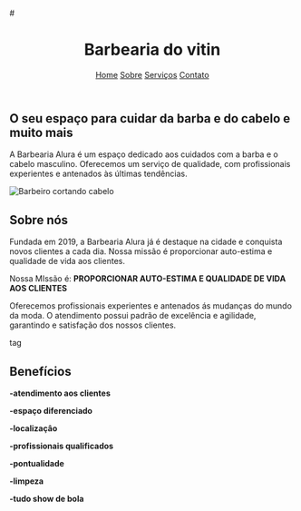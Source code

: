 #<!DOCTYPE html> <html lang="pt-BR"> <head> <meta charset="UTF-8"> <title>Barbearia do vitin</title> <link rel="stylesheet" href="style.css"> </head> <body> <header> <h1>Barbearia do vitin</h1> <nav> <a href="#">Home</a> <a href="#">Sobre</a> <a href="#">Serviços</a> <a href="#">Contato</a> </nav> </header> <main> <section class="home"> <h2>O seu espaço para cuidar da barba e do cabelo e muito mais</h2> <p>A Barbearia Alura é um espaço dedicado aos cuidados com a barba e o cabelo masculino. Oferecemos um serviço de qualidade, com profissionais experientes e antenados às últimas tendências.</p> <img src="img/barbeiro.jpg" alt="Barbeiro cortando cabelo"> </section> <section class="sobre"> <h2>Sobre nós</h2> <p>Fundada em 2019, a Barbearia Alura já é destaque na cidade e conquista novos clientes a cada dia. Nossa missão é proporcionar auto-estima e qualidade de vida aos clientes.</p> <p>
<p>Nossa MIssão é: <strong>PROPORCIONAR AUTO-ESTIMA E QUALIDADE DE VIDA AOS CLIENTES</strong></p>
<p> Oferecemos profissionais experientes e antenados ás mudanças do mundo da moda. O atendimento possui padrão de excelência e agilidade, garantindo e satisfação dos nossos clientes.</p>
tag<h1>Benefícios</h1
<p><strong>-atendimento aos clientes</strong></p>
<p><strong>-espaço diferenciado</strong></p>
<p><strong>-localizaçâo</strong></p>
<p><strong>-profissionais qualificados</strong></p>
<p><strong>-pontualidade</strong></p>
<p><strong>-limpeza</strong></p>
<p><strong>-tudo show de bola </strong></p>
